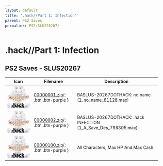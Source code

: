 ```yaml
---
layout: default
title: ".hack//Part 1: Infection"
parent: PS2 Saves
permalink: PS2/SLUS20267/
---
```

# .hack//Part 1: Infection

## PS2 Saves - SLUS20267

| Icon | Filename | Description |
|------|----------|-------------|
| ![.hack//Part 1: Infection](icon0.png) | [00000001.zip](00000001.zip){: .btn .btn-purple } | BASLUS-20267DOTHACK: no name (1_no_name_81128.max) |
| ![.hack//Part 1: Infection](icon0.png) | [00000002.zip](00000002.zip){: .btn .btn-purple } | BASLUS-20267DOTHACK: .hack INFECTION (1_A_Save_Des_798305.max) |
| ![.hack//Part 1: Infection](icon0.png) | [00000100.zip](00000100.zip){: .btn .btn-purple } | All Characters, Max HP And Max Cash. |
